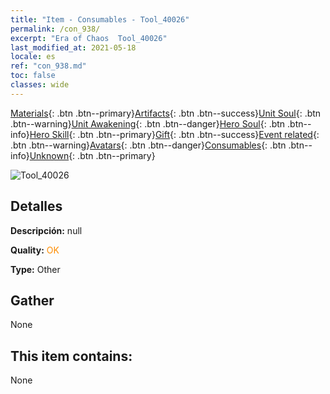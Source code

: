 ```yaml
---
title: "Item - Consumables - Tool_40026"
permalink: /con_938/
excerpt: "Era of Chaos  Tool_40026"
last_modified_at: 2021-05-18
locale: es
ref: "con_938.md"
toc: false
classes: wide
---
```

 [Materials](/ItemsES/){: .btn .btn--primary}[Artifacts](/ItemsES/Artifacts/){: .btn .btn--success}[Unit Soul](/ItemsES/UnitSoul/){: .btn .btn--warning}[Unit Awakening](/ItemsES/UnitAwakening/){: .btn .btn--danger}[Hero Soul](/ItemsES/HeroSoul/){: .btn .btn--info}[Hero Skill](/ItemsES/HeroSkill/){: .btn .btn--primary}[Gift](/ItemsES/Gift/){: .btn .btn--success}[Event related](/ItemsES/Events/){: .btn .btn--warning}[Avatars](/ItemsES/Avatars/){: .btn .btn--danger}[Consumables](/ItemsES/Consumables/){: .btn .btn--info}[Unknown](/ItemsES/Unknown/){: .btn .btn--primary}

 ![Tool_40026](/images/t/i_40026.png)

## Detalles
 **Descripción:** null

 **Quality:** <span style="color: #FF8C00">OK</span>

 **Type:** Other

## Gather

  None

## This item contains:

  None

